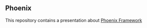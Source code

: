 ## Phoenix
This repository contains a presentation about [Phoenix Framework](http://www.phoenixframework.org/)
